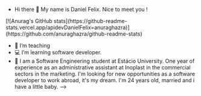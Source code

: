 - Hi there 🖖 My name is Daniel Felix. Nice to meet you !

<div>
  [![Anurag's GitHub stats](https://github-readme-stats.vercel.app/apidevDanielFelix=anuraghazra)](https://github.com/anuraghazra/github-readme-stats)
</div>
  
- 💼 I’m teaching 
- 💻 I’m learning software developer.
- 💬 I am a Software Engineering student at Estácio University.
      One year of experience as an administrative assistant at Inoplast in the commercial sectors in the marketing.
      I'm looking for new opportunities as a software developer to work abroad, it's my dream.
      I'm 24 years old, married and i have a little baby.
-->

